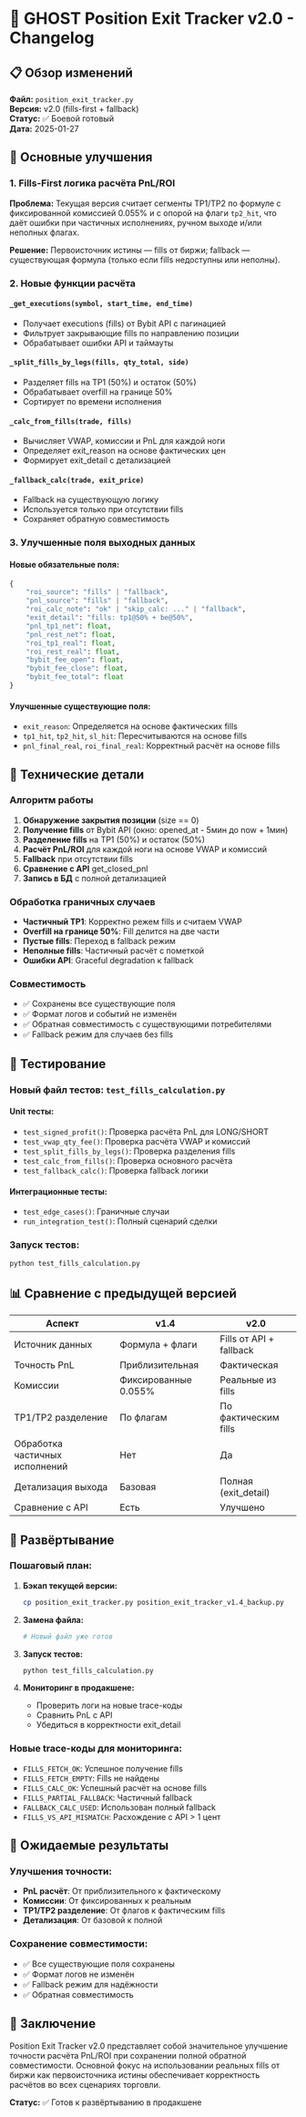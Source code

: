 # 🚀 GHOST Position Exit Tracker v2.0 - Changelog

## 📋 Обзор изменений

**Файл:** `position_exit_tracker.py`  
**Версия:** v2.0 (fills-first + fallback)  
**Статус:** ✅ Боевой готовый  
**Дата:** 2025-01-27

## 🎯 Основные улучшения

### 1. Fills-First логика расчёта PnL/ROI

**Проблема:** Текущая версия считает сегменты TP1/TP2 по формуле с фиксированной комиссией 0.055% и с опорой на флаги `tp2_hit`, что даёт ошибки при частичных исполнениях, ручном выходе и/или неполных флагах.

**Решение:** Первоисточник истины — fills от биржи; fallback — существующая формула (только если fills недоступны или неполны).

### 2. Новые функции расчёта

#### `_get_executions(symbol, start_time, end_time)`
- Получает executions (fills) от Bybit API с пагинацией
- Фильтрует закрывающие fills по направлению позиции
- Обрабатывает ошибки API и таймауты

#### `_split_fills_by_legs(fills, qty_total, side)`
- Разделяет fills на TP1 (50%) и остаток (50%)
- Обрабатывает overfill на границе 50%
- Сортирует по времени исполнения

#### `_calc_from_fills(trade, fills)`
- Вычисляет VWAP, комиссии и PnL для каждой ноги
- Определяет exit_reason на основе фактических цен
- Формирует exit_detail с детализацией

#### `_fallback_calc(trade, exit_price)`
- Fallback на существующую логику
- Используется только при отсутствии fills
- Сохраняет обратную совместимость

### 3. Улучшенные поля выходных данных

#### Новые обязательные поля:
```python
{
    "roi_source": "fills" | "fallback",
    "pnl_source": "fills" | "fallback", 
    "roi_calc_note": "ok" | "skip_calc: ..." | "fallback",
    "exit_detail": "fills: tp1@50% + be@50%",
    "pnl_tp1_net": float,
    "pnl_rest_net": float,
    "roi_tp1_real": float,
    "roi_rest_real": float,
    "bybit_fee_open": float,
    "bybit_fee_close": float,
    "bybit_fee_total": float
}
```

#### Улучшенные существующие поля:
- `exit_reason`: Определяется на основе фактических fills
- `tp1_hit`, `tp2_hit`, `sl_hit`: Пересчитываются на основе fills
- `pnl_final_real`, `roi_final_real`: Корректный расчёт на основе fills

## 🔧 Технические детали

### Алгоритм работы

1. **Обнаружение закрытия позиции** (size == 0)
2. **Получение fills** от Bybit API (окно: opened_at - 5мин до now + 1мин)
3. **Разделение fills** на TP1 (50%) и остаток (50%)
4. **Расчёт PnL/ROI** для каждой ноги на основе VWAP и комиссий
5. **Fallback** при отсутствии fills
6. **Сравнение с API** get_closed_pnl
7. **Запись в БД** с полной детализацией

### Обработка граничных случаев

- **Частичный TP1**: Корректно режем fills и считаем VWAP
- **Overfill на границе 50%**: Fill делится на две части
- **Пустые fills**: Переход в fallback режим
- **Неполные fills**: Частичный расчёт с пометкой
- **Ошибки API**: Graceful degradation к fallback

### Совместимость

- ✅ Сохранены все существующие поля
- ✅ Формат логов и событий не изменён
- ✅ Обратная совместимость с существующими потребителями
- ✅ Fallback режим для случаев без fills

## 🧪 Тестирование

### Новый файл тестов: `test_fills_calculation.py`

#### Unit тесты:
- `test_signed_profit()`: Проверка расчёта PnL для LONG/SHORT
- `test_vwap_qty_fee()`: Проверка расчёта VWAP и комиссий
- `test_split_fills_by_legs()`: Проверка разделения fills
- `test_calc_from_fills()`: Проверка основного расчёта
- `test_fallback_calc()`: Проверка fallback логики

#### Интеграционные тесты:
- `test_edge_cases()`: Граничные случаи
- `run_integration_test()`: Полный сценарий сделки

### Запуск тестов:
```bash
python test_fills_calculation.py
```

## 📊 Сравнение с предыдущей версией

| Аспект | v1.4 | v2.0 |
|--------|------|------|
| Источник данных | Формула + флаги | Fills от API + fallback |
| Точность PnL | Приблизительная | Фактическая |
| Комиссии | Фиксированные 0.055% | Реальные из fills |
| TP1/TP2 разделение | По флагам | По фактическим fills |
| Обработка частичных исполнений | Нет | Да |
| Детализация выхода | Базовая | Полная (exit_detail) |
| Сравнение с API | Есть | Улучшено |

## 🚀 Развёртывание

### Пошаговый план:

1. **Бэкап текущей версии:**
   ```bash
   cp position_exit_tracker.py position_exit_tracker_v1.4_backup.py
   ```

2. **Замена файла:**
   ```bash
   # Новый файл уже готов
   ```

3. **Запуск тестов:**
   ```bash
   python test_fills_calculation.py
   ```

4. **Мониторинг в продакшене:**
   - Проверить логи на новые trace-коды
   - Сравнить PnL с API
   - Убедиться в корректности exit_detail

### Новые trace-коды для мониторинга:

- `FILLS_FETCH_OK`: Успешное получение fills
- `FILLS_FETCH_EMPTY`: Fills не найдены
- `FILLS_CALC_OK`: Успешный расчёт на основе fills
- `FILLS_PARTIAL_FALLBACK`: Частичный fallback
- `FALLBACK_CALC_USED`: Использован полный fallback
- `FILLS_VS_API_MISMATCH`: Расхождение с API > 1 цент

## 🎯 Ожидаемые результаты

### Улучшения точности:
- **PnL расчёт**: От приблизительного к фактическому
- **Комиссии**: От фиксированных к реальным
- **TP1/TP2 разделение**: От флагов к фактическим fills
- **Детализация**: От базовой к полной

### Сохранение совместимости:
- ✅ Все существующие поля сохранены
- ✅ Формат логов не изменён
- ✅ Fallback режим для надёжности
- ✅ Обратная совместимость

## 📝 Заключение

Position Exit Tracker v2.0 представляет собой значительное улучшение точности расчёта PnL/ROI при сохранении полной обратной совместимости. Основной фокус на использовании реальных fills от биржи как первоисточника истины обеспечивает корректность расчётов во всех сценариях торговли.

**Статус:** ✅ Готов к развёртыванию в продакшене
